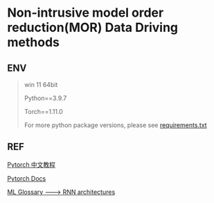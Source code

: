 # Non-intrusive model order reduction(MOR) Data Driving methods

## ENV

> win 11 64bit
>
> Python==3.9.7
>
> Torch==1.11.0
>
> For more python package versions, please see [requirements.txt](requirements.txt)

## REF

[Pytorch 中文教程](https://pytorch.apachecn.org/#/README)

[Pytorch Docs](https://pytorch.org/docs/stable/index.html)

[ML Glossary ---> RNN architectures](https://ml-cheatsheet.readthedocs.io/en/latest/architectures.html)
